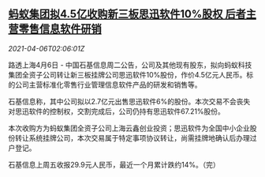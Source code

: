 <!--1617676263000-->
[蚂蚁集团拟4.5亿收购新三板思迅软件10%股权 后者主营零售信息软件研销](https://cn.reuters.com/article/ant-group-software-stake-0406-tues-idCNKBS2BT05G)
------

<div><i>2021-04-06T02:06:01Z</i></div><p>路透上海4月6日 - 中国石基信息周二公告，公司及其他现有股东，拟向蚂蚁科技集团全资子公司转让新三板挂牌公司思迅软件10%股份，作价4.5亿元人民币。标的公司主营标准化零售行业管理信息软件产品的研发和销售等。</p><p>石基信息称，其中公司拟以2.7亿元出售思迅软件6%的股份。本次交易不会丧失对思迅软件的控制权，交割完成后，公司仍持有思迅软件67.21%股份。</p><p>本次收购方为蚂蚁集团全资子公司上海云鑫创业投资；思迅软件为全国中小企业股份转让系统挂牌公司，本次交易属于特定事项协议转让，尚需挂牌地确认后办理过户登记。</p><p>石基信息上周五收报29.9元人民币，最近一个月累计跌约14%。（完）</p>

